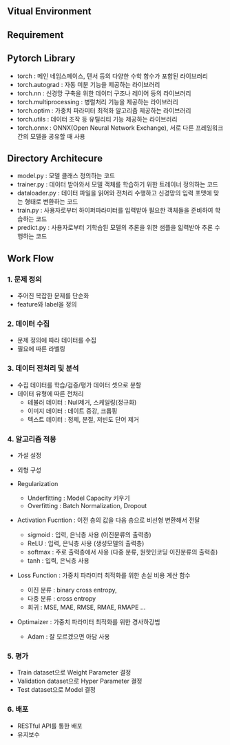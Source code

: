 ## Vitual Environment

## Requirement

## Pytorch Library
- torch : 메인 네임스페이스, 텐서 등의 다양한 수학 함수가 포함된 라이브러리
- torch.autograd : 자동 미분 기능을 제공하는 라이브러리
- torch.nn : 신경망 구축을 위한 데이터 구조나 레이어 등의 라이브러리
- torch.multiprocessing : 병럴처리 기능을 제공하는 라이브러리
- torch.optim : 가중치 파라미터 최적화 알고리즘 제공하는 라이브러리
- torch.utils : 데이터 조작 등 유틸리티 기능 제공하는 라이브러리
- torch.onnx : ONNX(Open Neural Network Exchange), 서로 다른 프레임워크 간의 모델을 공유할 때 사용

## Directory Architecure
- model.py : 모델 클래스 정의하는 코드
- trainer.py : 데이터 받아와서 모델 객체를 학습하기 위한 트레이너 정의하는 코드
- dataloader.py : 데이터 파일을 읽어와 전처리 수행하고 신경망의 입력 포맷에 맞는 형태로 변환하는 코드
- train.py : 사용자로부터 하이퍼파라미터를 입력받아 필요한 객체들을 준비하여 학습하는 코드
- predict.py : 사용자로부터 기학습된 모델의 추론을 위한 샘플을 읿력받아 추론 수행하는 코드

## Work Flow 
### 1. 문제 정의
- 주어진 복잡한 문제를 단순화
- feature와 label을 정의 

### 2. 데이터 수집
- 문제 정의에 따라 데이터를 수집
- 필요에 따른 라벨링 

### 3. 데이터 전처리 및 분석
- 수집 데이터를 학습/검증/평가 데이터 셋으로 분할
- 데이터 유형에 따른 전처리
    - 테뷸러 데이터 : Null제거, 스케일링(정규화)
    - 이미지 데이터 : 데이트 증강, 크롭핑
    - 텍스트 데이터 : 정제, 분절, 저빈도 단어 제거

### 4. 알고리즘 적용
- 가설 설정
- 외형 구성
- Regularization 
    - Underfitting : Model Capacity 키우기
    - Overfitting : Batch Normalization, Dropout 

- Activation Fucntion : 이전 층의 값을 다음 층으로 비선형 변환해서 전달
    - sigmoid : 입력, 은닉층 사용 (이진분류의 출력층)
    - ReLU : 입력, 은닉층 사용 (생성모델의 출력층)
    - softmax : 주로 출력층에서 사용 (다중 분류, 원핫인코딩 이진분류의 출력층)
    - tanh : 입력, 은닉층 사용 

- Loss Function : 가중치 파라미터 최적화를 위한 손실 비용 계산 함수  
    - 이진 분류 : binary cross entropy, 
    - 다중 분류 : cross entropy
    - 회귀 : MSE, MAE, RMSE, RMAE, RMAPE ...

- Optimaizer : 가중치 파라미터 최적화를 위한 경사하강법
    - Adam : 잘 모르겠으면 아담 사용

### 5. 평가
- Train dataset으로 Weight Parameter 결정
- Validation dataset으로 Hyper Parameter 결정
- Test dataset으로 Model 결정

### 6. 배포
- RESTful API를 통한 배포
- 유지보수

